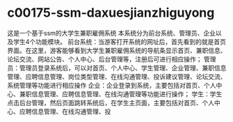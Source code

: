 # c00175-ssm-daxuesjianzhiguyong
这是一个基于ssm的大学生兼职雇佣系统 本系统分为前台系统、管理员、企业以及学生4个功能模块。 前台系统：当游客打开系统的网址后，首先看到的就是首页界面。在这里，游客能够看到大学生兼职雇佣系统的导航条显示首页、兼职信息、论坛交流、网站公告、个人中心、后台管理等，注册后可进行相应操作； 管理员：管理员登录系统后，可以对首页、个人中心、学生管理、企业管理、兼职信息管理、应聘信息管理、岗位类型管理、在线沟通管理、投诉建议管理、论坛交流、系统管理等功能进行相应操作 企业：企业登录到系统，主要包括对首页、个人中心、兼职信息管理、应聘信息管理、在线沟通管理等功能进行操作； 学生：学生点击后台管理，然后页面跳转系统后，在学生主页面，主要包括对首页、个人中心、应聘信息管理、在线沟通管理、投
